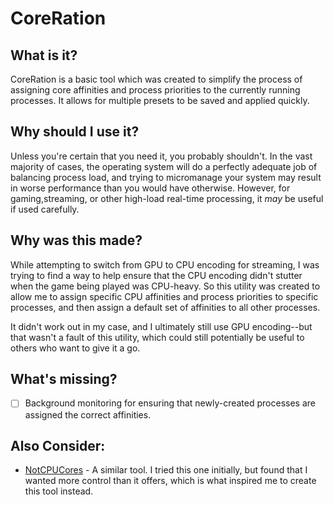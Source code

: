 # CoreRation

## What is it?

CoreRation is a basic tool which was created to simplify the process of assigning core affinities and process priorities to the currently running processes. It allows for multiple presets to be saved and applied quickly.

## Why should I use it?

Unless you're certain that you need it, you probably shouldn't. In the vast majority of cases, the operating system will do a perfectly adequate job of balancing process load, and trying to micromanage your system may result in worse performance than you would have otherwise. However, for gaming,streaming, or other high-load real-time processing, it *may* be useful if used carefully.

## Why was this made?

While attempting to switch from GPU to CPU encoding for streaming, I was trying to find a way to help ensure that the CPU encoding didn't stutter when the game being played was CPU-heavy. So this utility was created to allow me to assign specific CPU affinities and process priorities to specific processes, and then assign a default set of affinities to all other processes.

It didn't work out in my case, and I ultimately still use GPU encoding--but that wasn't a fault of this utility, which could still potentially be useful to others who want to give it a go.

## What's missing?

- [ ] Background monitoring for ensuring that newly-created processes are assigned the correct affinities.

## Also Consider:

* [NotCPUCores](https://github.com/rcmaehl/NotCPUCores) - A similar tool. I tried this one initially, but found that I wanted more control than it offers, which is what inspired me to create this tool instead.
